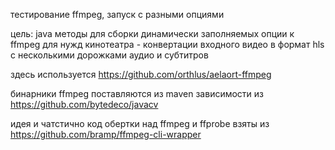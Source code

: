 тестирование ffmpeg, запуск с разными опциями

цель: java методы для сборки динамически заполняемых опции к ffmpeg для нужд кинотеатра - конвертации входного видео в формат hls с несколькими дорожками аудио и субтитров

здесь используется https://github.com/orthlus/aelaort-ffmpeg

бинарники ffmpeg поставляются из maven зависимости из https://github.com/bytedeco/javacv

идея и чатстично код обертки над ffmpeg и ffprobe взяты из https://github.com/bramp/ffmpeg-cli-wrapper
